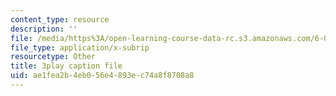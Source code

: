 ```yaml
---
content_type: resource
description: ''
file: /media/https%3A/open-learning-course-data-rc.s3.amazonaws.com/6-042j-mathematics-for-computer-science-spring-2015/ae1fea2b4eb056e4893ec74a8f8708a8_ZEsk64C0fJg.vtt
file_type: application/x-subrip
resourcetype: Other
title: 3play caption file
uid: ae1fea2b-4eb0-56e4-893e-c74a8f8708a8
---
```

